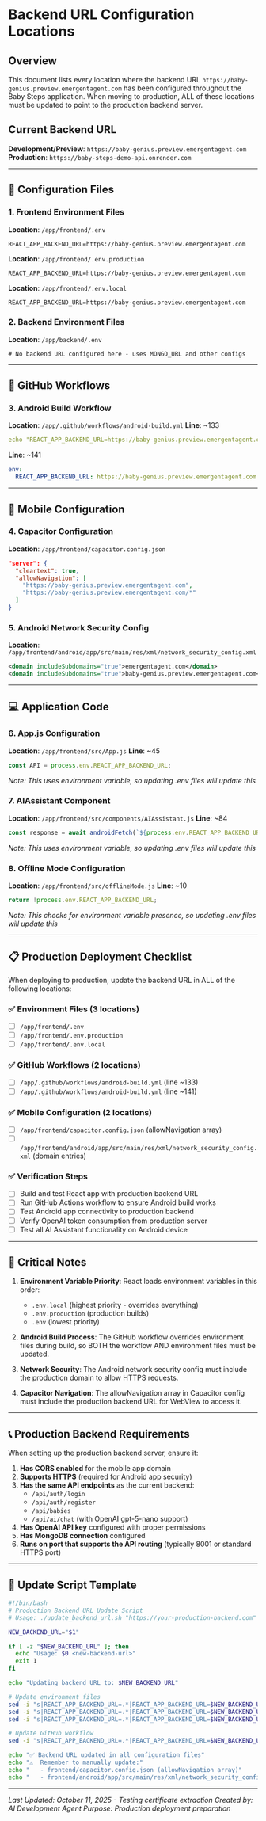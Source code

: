 # Backend URL Configuration Locations

## Overview
This document lists every location where the backend URL `https://baby-genius.preview.emergentagent.com` has been configured throughout the Baby Steps application. When moving to production, ALL of these locations must be updated to point to the production backend server.

## Current Backend URL
**Development/Preview**: `https://baby-genius.preview.emergentagent.com`
**Production**: `https://baby-steps-demo-api.onrender.com`

---

## 🔧 Configuration Files

### 1. Frontend Environment Files
**Location**: `/app/frontend/.env`
```
REACT_APP_BACKEND_URL=https://baby-genius.preview.emergentagent.com
```

**Location**: `/app/frontend/.env.production` 
```
REACT_APP_BACKEND_URL=https://baby-genius.preview.emergentagent.com
```

**Location**: `/app/frontend/.env.local`
```
REACT_APP_BACKEND_URL=https://baby-genius.preview.emergentagent.com
```

### 2. Backend Environment Files
**Location**: `/app/backend/.env`
```
# No backend URL configured here - uses MONGO_URL and other configs
```

---

## 🤖 GitHub Workflows

### 3. Android Build Workflow
**Location**: `/app/.github/workflows/android-build.yml`
**Line**: ~133
```yaml
echo "REACT_APP_BACKEND_URL=https://baby-genius.preview.emergentagent.com" > .env.production
```

**Line**: ~141
```yaml
env:
  REACT_APP_BACKEND_URL: https://baby-genius.preview.emergentagent.com
```

---

## 📱 Mobile Configuration

### 4. Capacitor Configuration
**Location**: `/app/frontend/capacitor.config.json`
```json
"server": {
  "cleartext": true,
  "allowNavigation": [
    "https://baby-genius.preview.emergentagent.com",
    "https://baby-genius.preview.emergentagent.com/*"
  ]
}
```

### 5. Android Network Security Config
**Location**: `/app/frontend/android/app/src/main/res/xml/network_security_config.xml`
```xml
<domain includeSubdomains="true">emergentagent.com</domain>
<domain includeSubdomains="true">baby-genius.preview.emergentagent.com</domain>
```

---

## 💻 Application Code

### 6. App.js Configuration
**Location**: `/app/frontend/src/App.js`
**Line**: ~45
```javascript
const API = process.env.REACT_APP_BACKEND_URL;
```
*Note: This uses environment variable, so updating .env files will update this*

### 7. AIAssistant Component
**Location**: `/app/frontend/src/components/AIAssistant.js`
**Line**: ~84
```javascript
const response = await androidFetch(`${process.env.REACT_APP_BACKEND_URL}/api/ai/chat`, {
```
*Note: This uses environment variable, so updating .env files will update this*

### 8. Offline Mode Configuration
**Location**: `/app/frontend/src/offlineMode.js`
**Line**: ~10
```javascript
return !process.env.REACT_APP_BACKEND_URL;
```
*Note: This checks for environment variable presence, so updating .env files will update this*

---

## 📋 Production Deployment Checklist

When deploying to production, update the backend URL in ALL of the following locations:

### ✅ Environment Files (3 locations)
- [ ] `/app/frontend/.env`
- [ ] `/app/frontend/.env.production`
- [ ] `/app/frontend/.env.local`

### ✅ GitHub Workflows (2 locations)
- [ ] `/app/.github/workflows/android-build.yml` (line ~133)
- [ ] `/app/.github/workflows/android-build.yml` (line ~141)

### ✅ Mobile Configuration (2 locations)
- [ ] `/app/frontend/capacitor.config.json` (allowNavigation array)
- [ ] `/app/frontend/android/app/src/main/res/xml/network_security_config.xml` (domain entries)

### ✅ Verification Steps
- [ ] Build and test React app with production backend URL
- [ ] Run GitHub Actions workflow to ensure Android build works
- [ ] Test Android app connectivity to production backend
- [ ] Verify OpenAI token consumption from production server
- [ ] Test all AI Assistant functionality on Android device

---

## 🚨 Critical Notes

1. **Environment Variable Priority**: React loads environment variables in this order:
   - `.env.local` (highest priority - overrides everything)
   - `.env.production` (production builds)
   - `.env` (lowest priority)

2. **Android Build Process**: The GitHub workflow overrides environment files during build, so BOTH the workflow AND environment files must be updated.

3. **Network Security**: The Android network security config must include the production domain to allow HTTPS requests.

4. **Capacitor Navigation**: The allowNavigation array in Capacitor config must include the production backend URL for WebView to access it.

---

## 📞 Production Backend Requirements

When setting up the production backend server, ensure it:

1. **Has CORS enabled** for the mobile app domain
2. **Supports HTTPS** (required for Android app security)
3. **Has the same API endpoints** as the current backend:
   - `/api/auth/login`
   - `/api/auth/register`
   - `/api/babies`
   - `/api/ai/chat` (with OpenAI gpt-5-nano support)
4. **Has OpenAI API key** configured with proper permissions
5. **Has MongoDB connection** configured
6. **Runs on port that supports the API routing** (typically 8001 or standard HTTPS port)

---

## 🔄 Update Script Template

```bash
#!/bin/bash
# Production Backend URL Update Script
# Usage: ./update_backend_url.sh "https://your-production-backend.com"

NEW_BACKEND_URL="$1"

if [ -z "$NEW_BACKEND_URL" ]; then
  echo "Usage: $0 <new-backend-url>"
  exit 1
fi

echo "Updating backend URL to: $NEW_BACKEND_URL"

# Update environment files
sed -i "s|REACT_APP_BACKEND_URL=.*|REACT_APP_BACKEND_URL=$NEW_BACKEND_URL|g" frontend/.env
sed -i "s|REACT_APP_BACKEND_URL=.*|REACT_APP_BACKEND_URL=$NEW_BACKEND_URL|g" frontend/.env.production
sed -i "s|REACT_APP_BACKEND_URL=.*|REACT_APP_BACKEND_URL=$NEW_BACKEND_URL|g" frontend/.env.local

# Update GitHub workflow
sed -i "s|REACT_APP_BACKEND_URL=.*|REACT_APP_BACKEND_URL=$NEW_BACKEND_URL|g" .github/workflows/android-build.yml

echo "✅ Backend URL updated in all configuration files"
echo "⚠️  Remember to manually update:"
echo "   - frontend/capacitor.config.json (allowNavigation array)"
echo "   - frontend/android/app/src/main/res/xml/network_security_config.xml (domain entries)"
```

---

*Last Updated: October 11, 2025 - Testing certificate extraction*
*Created by: AI Development Agent*
*Purpose: Production deployment preparation*